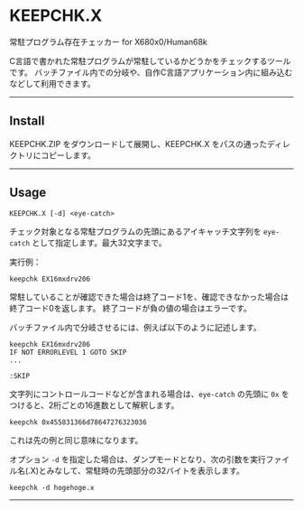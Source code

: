 # KEEPCHK.X

常駐プログラム存在チェッカー for X680x0/Human68k

C言語で書かれた常駐プログラムが常駐しているかどうかをチェックするツールです。
バッチファイル内での分岐や、自作C言語アプリケーション内に組み込むなどして利用できます。

---

## Install

KEEPCHK.ZIP をダウンロードして展開し、KEEPCHK.X をパスの通ったディレクトリにコピーします。

---

## Usage

    KEEPCHK.X [-d] <eye-catch>

チェック対象となる常駐プログラムの先頭にあるアイキャッチ文字列を `eye-catch` として指定します。最大32文字まで。

実行例：

    keepchk EX16mxdrv206

常駐していることが確認できた場合は終了コード1を、確認できなかった場合は終了コード0を返します。
終了コードが負の値の場合はエラーです。

バッチファイル内で分岐させるには、例えば以下のように記述します。

    keepchk EX16mxdrv206
    IF NOT ERRORLEVEL 1 GOTO SKIP
    ...
    
    :SKIP

文字列にコントロールコードなどが含まれる場合は、`eye-catch` の先頭に `0x` をつけると、2桁ごとの16進数として解釈します。

    keepchk 0x455831366d78647276323036

これは先の例と同じ意味になります。

オプション `-d` を指定した場合は、ダンプモードとなり、次の引数を実行ファイル名(.X)とみなして、常駐時の先頭部分の32バイトを表示します。

    keepchk -d hogehoge.x

---
